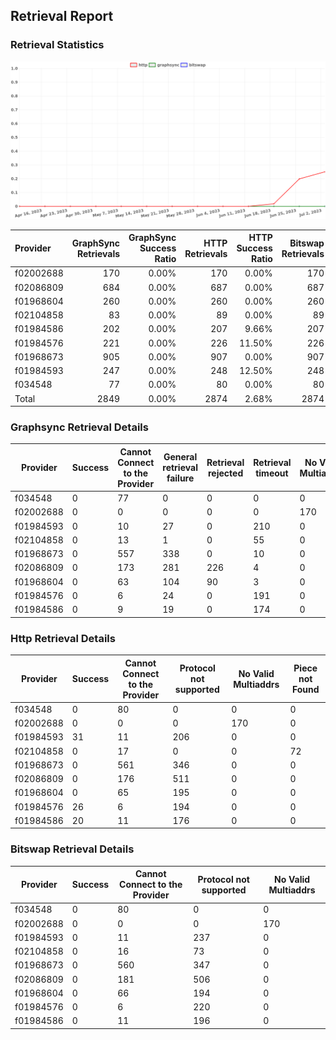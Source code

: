 ## Retrieval Report
### Retrieval Statistics
<img src="https://raw.githubusercontent.com/data-preservation-programs/filplus-checker-assets/main/filecoin-project/filecoin-plus-large-datasets/issues/1729/1688348779425.png"/>

| Provider  | GraphSync Retrievals | GraphSync Success Ratio | HTTP Retrievals | HTTP Success Ratio | Bitswap Retrievals | Bitswap Success Ratio |
| :-------- | -------------------: | ----------------------: | --------------: | -----------------: | -----------------: | --------------------: |
| f02002688 |                  170 |                   0.00% |             170 |              0.00% |                170 |                 0.00% |
| f02086809 |                  684 |                   0.00% |             687 |              0.00% |                687 |                 0.00% |
| f01968604 |                  260 |                   0.00% |             260 |              0.00% |                260 |                 0.00% |
| f02104858 |                   83 |                   0.00% |              89 |              0.00% |                 89 |                 0.00% |
| f01984586 |                  202 |                   0.00% |             207 |              9.66% |                207 |                 0.00% |
| f01984576 |                  221 |                   0.00% |             226 |             11.50% |                226 |                 0.00% |
| f01968673 |                  905 |                   0.00% |             907 |              0.00% |                907 |                 0.00% |
| f01984593 |                  247 |                   0.00% |             248 |             12.50% |                248 |                 0.00% |
| f034548   |                   77 |                   0.00% |              80 |              0.00% |                 80 |                 0.00% |
| Total     |                 2849 |                   0.00% |            2874 |              2.68% |               2874 |                 0.00% |

### Graphsync Retrieval Details
| Provider  | Success | Cannot Connect to the Provider | General retrieval failure | Retrieval rejected | Retrieval timeout | No Valid Multiaddrs | Unconfirmed block transfer |
| --------- | ------- | ------------------------------ | ------------------------- | ------------------ | ----------------- | ------------------- | -------------------------- |
| f034548   | 0       | 77                             | 0                         | 0                  | 0                 | 0                   | 0                          |
| f02002688 | 0       | 0                              | 0                         | 0                  | 0                 | 170                 | 0                          |
| f01984593 | 0       | 10                             | 27                        | 0                  | 210               | 0                   | 0                          |
| f02104858 | 0       | 13                             | 1                         | 0                  | 55                | 0                   | 14                         |
| f01968673 | 0       | 557                            | 338                       | 0                  | 10                | 0                   | 0                          |
| f02086809 | 0       | 173                            | 281                       | 226                | 4                 | 0                   | 0                          |
| f01968604 | 0       | 63                             | 104                       | 90                 | 3                 | 0                   | 0                          |
| f01984576 | 0       | 6                              | 24                        | 0                  | 191               | 0                   | 0                          |
| f01984586 | 0       | 9                              | 19                        | 0                  | 174               | 0                   | 0                          |

### Http Retrieval Details
| Provider  | Success | Cannot Connect to the Provider | Protocol not supported | No Valid Multiaddrs | Piece not Found |
| --------- | ------- | ------------------------------ | ---------------------- | ------------------- | --------------- |
| f034548   | 0       | 80                             | 0                      | 0                   | 0               |
| f02002688 | 0       | 0                              | 0                      | 170                 | 0               |
| f01984593 | 31      | 11                             | 206                    | 0                   | 0               |
| f02104858 | 0       | 17                             | 0                      | 0                   | 72              |
| f01968673 | 0       | 561                            | 346                    | 0                   | 0               |
| f02086809 | 0       | 176                            | 511                    | 0                   | 0               |
| f01968604 | 0       | 65                             | 195                    | 0                   | 0               |
| f01984576 | 26      | 6                              | 194                    | 0                   | 0               |
| f01984586 | 20      | 11                             | 176                    | 0                   | 0               |

### Bitswap Retrieval Details
| Provider  | Success | Cannot Connect to the Provider | Protocol not supported | No Valid Multiaddrs |
| --------- | ------- | ------------------------------ | ---------------------- | ------------------- |
| f034548   | 0       | 80                             | 0                      | 0                   |
| f02002688 | 0       | 0                              | 0                      | 170                 |
| f01984593 | 0       | 11                             | 237                    | 0                   |
| f02104858 | 0       | 16                             | 73                     | 0                   |
| f01968673 | 0       | 560                            | 347                    | 0                   |
| f02086809 | 0       | 181                            | 506                    | 0                   |
| f01968604 | 0       | 66                             | 194                    | 0                   |
| f01984576 | 0       | 6                              | 220                    | 0                   |
| f01984586 | 0       | 11                             | 196                    | 0                   |
